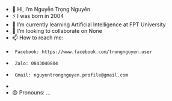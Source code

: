- 👋 Hi, I’m Nguyễn Trọng Nguyên
- ⚡ I was born in 2004
- 🌱 I’m currently learning Artificial Intelligence at FPT University
- 💞️ I’m looking to collaborate on None
- 📫 How to reach me:
-      Facebook: https://www.facebook.com/trongnguyen.user
-      Zalo: 0843040804
-      Gmail: nguyentrongnguyen.profile@gmail.com
-  
- 😄 Pronouns: ...

<!---
NguyenTrongNguyen04/NguyenTrongNguyen04 is a ✨ special ✨ repository because its `README.md` (this file) appears on your GitHub profile.
You can click the Preview link to take a look at your changes.
--->
